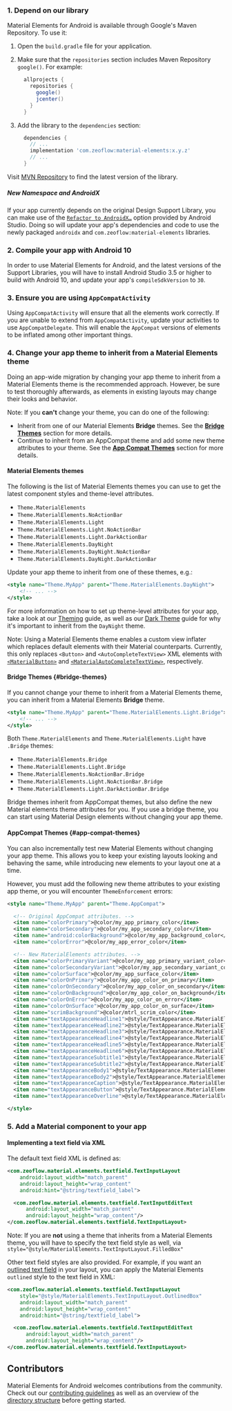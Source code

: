 <!--docs:
title: "Getting Started"
layout: landing
section: docs
path: /docs/getting-started/
-->

### 1. Depend on our library

Material Elements for Android is available through Google's Maven Repository.
To use it:

1.  Open the `build.gradle` file for your application.
2.  Make sure that the `repositories` section includes Maven Repository
    `google()`. For example:

    ```groovy
      allprojects {
        repositories {
          google()
          jcenter()
        }
      }
    ```

3.  Add the library to the `dependencies` section:

    ```groovy
      dependencies {
        // ...
        implementation 'com.zeoflow:material-elements:x.y.z'
        // ...
      }
    ```

Visit [MVN Repository](https://mvnrepository.com/artifact/com.zeoflow/material-elements)
to find the latest version of the library.

##### New Namespace and AndroidX

If your app currently depends on the original Design Support Library, you can
make use of the
[`Refactor to AndroidX…`](https://developer.android.com/jetpack/androidx/migrate)
option provided by Android Studio. Doing so will update your app's dependencies
and code to use the newly packaged `androidx` and `com.zeoflow:material-elements`
libraries.

### 2. Compile your app with Android 10

In order to use Material Elements for Android, and the latest versions of the
Support Libraries, you will have to install Android Studio 3.5 or higher to
build with Android 10, and update your app's `compileSdkVersion` to `30`.

### 3. Ensure you are using `AppCompatActivity`

Using `AppCompatActivity` will ensure that all the elements work correctly. If
you are unable to extend from `AppCompatActivity`, update your activities to use
`AppCompatDelegate`. This will enable the `AppCompat` versions of elements to
be inflated among other important things.

### 4. Change your app theme to inherit from a Material Elements theme

Doing an app-wide migration by changing your app theme to inherit from a
Material Elements theme is the recommended approach. However, be sure to test
thoroughly afterwards, as elements in existing layouts may change their looks
and behavior.

Note: If you **can't** change your theme, you can do one of the following:

*   Inherit from one of our Material Elements **Bridge** themes. See the
    [**Bridge Themes**](#bridge-themes) section for more details.
*   Continue to inherit from an AppCompat theme and add some new theme
    attributes to your theme. See the
    [**App Compat Themes**](#app-compat-themes) section for more details.

#### **Material Elements themes**

The following is the list of Material Elements themes you can use to get the
latest component styles and theme-level attributes.

*   `Theme.MaterialElements`
*   `Theme.MaterialElements.NoActionBar`
*   `Theme.MaterialElements.Light`
*   `Theme.MaterialElements.Light.NoActionBar`
*   `Theme.MaterialElements.Light.DarkActionBar`
*   `Theme.MaterialElements.DayNight`
*   `Theme.MaterialElements.DayNight.NoActionBar`
*   `Theme.MaterialElements.DayNight.DarkActionBar`

Update your app theme to inherit from one of these themes, e.g.:

```xml
<style name="Theme.MyApp" parent="Theme.MaterialElements.DayNight">
    <!-- ... -->
</style>
```

For more information on how to set up theme-level attributes for your app, take
a look at our [Theming](theming.md) guide, as well as our
[Dark Theme](theming/Dark.md) guide for why it's important to inherit from the
`DayNight` theme.

Note: Using a Material Elements theme enables a custom view inflater which
replaces default elements with their Material counterparts. Currently, this
only replaces `<Button>` and `<AutoCompleteTextView>` XML elements with
[`<MaterialButton>`](elements/Button.md) and
[`<MaterialAutoCompleteTextView>`](https://github.com/material-elements/material-elements-android/blob/master/material-elements/java/com/zeoflow/material/elements/textfield/MaterialAutoCompleteTextView.java),
respectively.

#### **Bridge Themes** {#bridge-themes}

If you cannot change your theme to inherit from a Material Elements theme, you
can inherit from a Material Elements **Bridge** theme.

```xml
<style name="Theme.MyApp" parent="Theme.MaterialElements.Light.Bridge">
    <!-- ... -->
</style>
```

Both `Theme.MaterialElements` and `Theme.MaterialElements.Light` have
`.Bridge` themes:

*   `Theme.MaterialElements.Bridge`
*   `Theme.MaterialElements.Light.Bridge`
*   `Theme.MaterialElements.NoActionBar.Bridge`
*   `Theme.MaterialElements.Light.NoActionBar.Bridge`
*   `Theme.MaterialElements.Light.DarkActionBar.Bridge`

Bridge themes inherit from AppCompat themes, but also define the new Material
elements theme attributes for you. If you use a bridge theme, you can start
using Material Design elements without changing your app theme.

#### **AppCompat Themes** {#app-compat-themes}

You can also incrementally test new Material Elements without changing your
app theme. This allows you to keep your existing layouts looking and behaving
the same, while introducing new elements to your layout one at a time.

However, you must add the following new theme attributes to your existing app
theme, or you will encounter `ThemeEnforcement` errors:

```xml
<style name="Theme.MyApp" parent="Theme.AppCompat">

  <!-- Original AppCompat attributes. -->
  <item name="colorPrimary">@color/my_app_primary_color</item>
  <item name="colorSecondary">@color/my_app_secondary_color</item>
  <item name="android:colorBackground">@color/my_app_background_color</item>
  <item name="colorError">@color/my_app_error_color</item>

  <!-- New MaterialElements attributes. -->
  <item name="colorPrimaryVariant">@color/my_app_primary_variant_color</item>
  <item name="colorSecondaryVariant">@color/my_app_secondary_variant_color</item>
  <item name="colorSurface">@color/my_app_surface_color</item>
  <item name="colorOnPrimary">@color/my_app_color_on_primary</item>
  <item name="colorOnSecondary">@color/my_app_color_on_secondary</item>
  <item name="colorOnBackground">@color/my_app_color_on_background</item>
  <item name="colorOnError">@color/my_app_color_on_error</item>
  <item name="colorOnSurface">@color/my_app_color_on_surface</item>
  <item name="scrimBackground">@color/mtrl_scrim_color</item>
  <item name="textAppearanceHeadline1">@style/TextAppearance.MaterialElements.Headline1</item>
  <item name="textAppearanceHeadline2">@style/TextAppearance.MaterialElements.Headline2</item>
  <item name="textAppearanceHeadline3">@style/TextAppearance.MaterialElements.Headline3</item>
  <item name="textAppearanceHeadline4">@style/TextAppearance.MaterialElements.Headline4</item>
  <item name="textAppearanceHeadline5">@style/TextAppearance.MaterialElements.Headline5</item>
  <item name="textAppearanceHeadline6">@style/TextAppearance.MaterialElements.Headline6</item>
  <item name="textAppearanceSubtitle1">@style/TextAppearance.MaterialElements.Subtitle1</item>
  <item name="textAppearanceSubtitle2">@style/TextAppearance.MaterialElements.Subtitle2</item>
  <item name="textAppearanceBody1">@style/TextAppearance.MaterialElements.Body1</item>
  <item name="textAppearanceBody2">@style/TextAppearance.MaterialElements.Body2</item>
  <item name="textAppearanceCaption">@style/TextAppearance.MaterialElements.Caption</item>
  <item name="textAppearanceButton">@style/TextAppearance.MaterialElements.Button</item>
  <item name="textAppearanceOverline">@style/TextAppearance.MaterialElements.Overline</item>

</style>
```

### 5. Add a Material component to your app
#### **Implementing a text field via XML**

The default text field XML is defined as:

```xml
<com.zeoflow.material.elements.textfield.TextInputLayout
    android:layout_width="match_parent"
    android:layout_height="wrap_content"
    android:hint="@string/textfield_label">

  <com.zeoflow.material.elements.textfield.TextInputEditText
      android:layout_width="match_parent"
      android:layout_height="wrap_content"/>
</com.zeoflow.material.elements.textfield.TextInputLayout>
```

Note: If you are **not** using a theme that inherits from a Material Elements
theme, you will have to specify the text field style as well, via
`style="@style/MaterialElements.TextInputLayout.FilledBox"`

Other text field styles are also provided. For example, if you want an
[outlined text field](https://material.io/go/design-text-fields#outlined-text-field)
in your layout, you can apply the Material Elements `outlined` style to the
text field in XML:

```xml
<com.zeoflow.material.elements.textfield.TextInputLayout
    style="@style/MaterialElements.TextInputLayout.OutlinedBox"
    android:layout_width="match_parent"
    android:layout_height="wrap_content"
    android:hint="@string/textfield_label">

  <com.zeoflow.material.elements.textfield.TextInputEditText
      android:layout_width="match_parent"
      android:layout_height="wrap_content"/>
</com.zeoflow.material.elements.textfield.TextInputLayout>
```

## Contributors

Material Elements for Android welcomes contributions from the community. Check
out our [contributing guidelines](contributing.md) as well as an overview of the
[directory structure](directorystructure.md) before getting started.